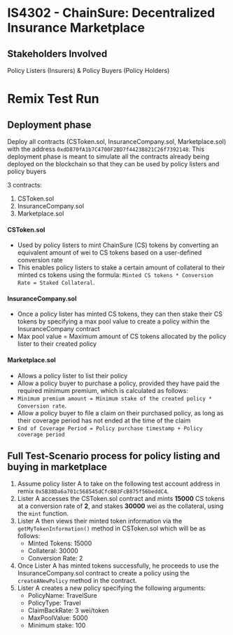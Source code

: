# IS4302 - ChainSure: Decentralized Insurance Marketplace


## Stakeholders Involved
Policy Listers (Insurers) & Policy Buyers (Policy Holders)

# Remix Test Run

## Deployment phase
Deploy all contracts (CSToken.sol, InsuranceCompany.sol, Marketplace.sol) with the address `0xdD870fA1b7C4700F2BD7f44238821C26f7392148`.
This deployment phase is meant to simulate all the contracts already being deployed on the blockchain so that they can be used by policy listers and policy buyers 

3 contracts:
1) CSToken.sol
2) InsuranceCompany.sol
3) Marketplace.sol

#### CSToken.sol
- Used by policy listers to mint ChainSure (CS) tokens by converting an equivalent amount of wei to CS tokens based on a user-defined conversion rate
- This enables policy listers to stake a certain amount of collateral to their minted cs tokens using the formula: `Minted CS tokens * Conversion Rate = Staked Collateral`.

#### InsuranceCompany.sol
- Once a policy lister has minted CS tokens, they can then stake their CS tokens by specifying a max pool value to create a policy within the InsuranceCompany contract
- Max pool value = Maximum amount of CS tokens allocated by the policy lister to their created policy

#### Marketplace.sol
- Allows a policy lister to list their policy
- Allow a policy buyer to purchase a policy, provided they have paid the required minimum premium, which is calculated as follows:
- `Minimum premium amount = Minimum stake of the created policy * Conversion rate`.
- Allow a policy buyer to file a claim on their purchased policy, as long as their coverage period has not ended at the time of the claim
- `End of Coverage Period = Policy purchase timestamp + Policy coverage period`

## Full Test-Scenario process for policy listing and buying in marketplace
1) Assume policy lister A to take on the following test account address in remix `0x5B38Da6a701c568545dCfcB03FcB875f56beddC4`.
2) Lister A accesses the CSToken.sol contract and mints **15000** CS tokens at a conversion rate of **2**, and stakes **30000** wei as the collateral, using the `mint` function.
4) Lister A then views their minted token information via the `getMyTokenInformation()` method in CSToken.sol which will be as follows:
   - Minted Tokens: 15000
   - Collateral: 30000
   - Conversion Rate: 2
6) Once Lister A has minted tokens successfully, he proceeds to use the InsuranceCompany.sol contract to create a policy using the `createANewPolicy` method in the contract.
7) Lister A creates a new policy specifying the following arguments:
   - PolicyName: TravelSure
   - PolicyType: Travel
   <!--claim back rate is the payout rate for each CS token that the policy buyer owns of the policy -->
   - ClaimBackRate: 3 wei/token
   <!-- max pool value is the amount of tokens allocated by Lister A to the newly created policy -->
   - MaxPoolValue: 5000 
   <!-- minimum stake is the minimum amount of tokens a policy buyer must own to get a share of the policy, in this case, the amount policy buyer must pay is 100 tokens * conversion rate of 2 = 200 wei -->
   - Minimum stake: 100
   <!-- Coverage period specifies how long the policy buyer is working 
   - Coverage period: 7 days (within blockchain it is stored as seconds, but will not affect claiming process)
8) New policy with an Id of 1 is created by lister A, for him to view
9) Lister A proceeds to list the policy with an Id of 1 using the `listPolicy` method in Marketplace.sol:
   - Before Lister A can list policy Id 1, he has to give ownership of the 5000 max pool value CS tokens to the marketplace so that the marketplace can manage the tokens on his behalf
   - Once the marketplace has control over the tokens, anytime a policy buyer buys into policy Id 1, they will receive the equivalent amount of CS tokens based on their parsed in msg.value amount.
10) Now, we move on to the policy buyer B who will take on the following test account address `0xAb8483F64d9C6d1EcF9b849Ae677dD3315835cb2`.
11) Policy buyer B will view all the listed policies using `ViewListedPolicies` method in Marketplace.sol and verifies that policy Id 1 is indeed listed and check its details
12) Buyer B will then purchase a share of policy Id1 using `buyPolicy` method in Marketplace.sol, where he is required to pay at least the min premium amount of **200 wei**
    - Min.stake of policy Id = 100 CS tokens, Conversion rate specified by Lister A = 2 wei/token, Hence min.premium amount = 200 wei.
    - Should Buyer B decide to purchase more into the policy, he can provide a higher msg.value and he will be dynamically allocated the equivalent amount of CS tokens
    - Eg: **250 wei/conversion rate of 2 = 125 CS tokens**
13) Buyer B will then view his bought policies using `viewMyBoughtPolicies` method in Marketplace.sol, which includes details such as:
    - The policy he bought
    - The coverage period that buyer B is insured under this policy
    - His owned CS tokens (125 CS tokens)
14) Since Buyer B's coverage period has not ended, he is then eligible to make a claim on his bought policy using the `claimPolicy` method in Marketplace.sol
    - The total claim amount for buyer B will be calculated as follows: `Owned CS tokens * Policy claim back rate = 125 CS tokens * 3 = 375 wei`
    - This claim amount of **375** wei will be deducted from Lister A's staked collateral of **30000 wei** and transferred to buyer B
    - At the same time, buyer B's 125 owned CS tokens will be burnt to prevent double claiming
    - Finally, since the buyer has claimed against the policy, the claimed policy will be removed from his bought policies
